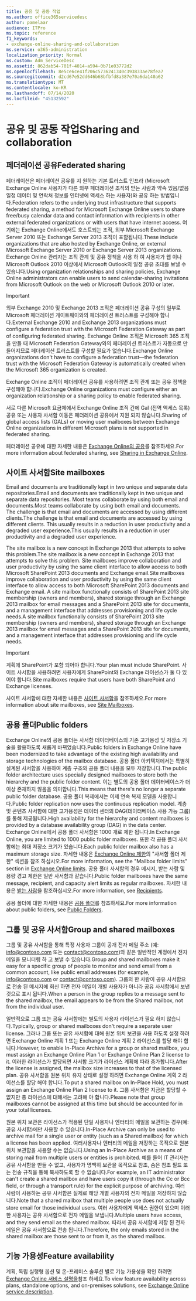 ```yaml
---
title: 공유 및 공동 작업
ms.author: office365servicedesc
author: pamelaar
audience: ITPro
ms.topic: reference
f1_keywords:
- exchange-online-sharing-and-collaboration
ms.service: o365-administration
localization_priority: Normal
ms.custom: Adm_ServiceDesc
ms.assetid: 862dab54-701f-4014-a594-0b71e03772d2
ms.openlocfilehash: 8e5ce6ce41f206c5736241340c393833ae78fea7
ms.sourcegitcommit: d2cd67e52dd646b68bfbfd8a387e70a6da140a62
ms.translationtype: MT
ms.contentlocale: ko-KR
ms.lasthandoff: 07/14/2020
ms.locfileid: "45132592"
---
```

# <a name="sharing-and-collaboration"></a><span data-ttu-id="0125f-102">공유 및 공동 작업</span><span class="sxs-lookup"><span data-stu-id="0125f-102">Sharing and collaboration</span></span>

## <a name="federated-sharing"></a><span data-ttu-id="0125f-103">페더레이션 공유</span><span class="sxs-lookup"><span data-stu-id="0125f-103">Federated sharing</span></span>

<span data-ttu-id="0125f-104">페더레이션은 페더레이션 공유를 지 원하는 기본 트러스트 인프라 (Microsoft Exchange Online 사용자가 다른 외부 페더레이션 조직의 받는 사람과 약속 있음/없음 일정 데이터 및 연락처 정보를 인터넷에 액세스 하는 사용자)와 공유 하는 방법입니다.</span><span class="sxs-lookup"><span data-stu-id="0125f-104">Federation refers to the underlying trust infrastructure that supports federated sharing, a method for Microsoft Exchange Online users to share free/busy calendar data and contact information with recipients in other external federated organizations or with users that have internet access.</span></span> <span data-ttu-id="0125f-105">여기에는 Exchange Online에서도 호스트되는 조직, 외부 Microsoft Exchange Server 2010 또는 Exchange Server 2013 조직이 포함됩니다.</span><span class="sxs-lookup"><span data-stu-id="0125f-105">These include organizations that are also hosted by Exchange Online, or external Microsoft Exchange Server 2010 or Exchange Server 2013 organizations.</span></span> <span data-ttu-id="0125f-106">Exchange Online 관리자는 조직 관계 및 공유 정책을 사용 하 여 사용자가 웹 이나 Microsoft Outlook 2010 이상에서 Microsoft Outlook의 일정 공유 초대를 보낼 수 있습니다.</span><span class="sxs-lookup"><span data-stu-id="0125f-106">Using organization relationships and sharing policies, Exchange Online administrators can enable users to send calendar-sharing invitations from Microsoft Outlook on the web or Microsoft Outlook 2010 or later.</span></span>
  
> [!IMPORTANT]
>  <span data-ttu-id="0125f-107">외부 Exchange 2010 및 Exchange 2013 조직은 페더레이션 공유 구성의 일부로 Microsoft 페더레이션 게이트웨이와의 페더레이션 트러스트를 구성해야 합니다.</span><span class="sxs-lookup"><span data-stu-id="0125f-107">External Exchange 2010 and Exchange 2013 organizations must configure a federation trust with the Microsoft Federation Gateway as part of configuring federated sharing.</span></span> <span data-ttu-id="0125f-108">Exchange Online 조직은 Microsoft 365 조직을 만들 때 Microsoft Federation Gateway와의 페더레이션 트러스트가 자동으로 만들어지므로 페더레이션 트러스트를 구성할 필요가 없습니다.</span><span class="sxs-lookup"><span data-stu-id="0125f-108">Exchange Online organizations don't have to configure a federation trust—the federation trust with the Microsoft Federation Gateway is automatically created when the Microsoft 365 organization is created.</span></span> 
>
>  <span data-ttu-id="0125f-109">Exchange Online 조직이 페더레이션 공유를 사용하려면 조직 관계 또는 공유 정책을 구성해야 합니다.</span><span class="sxs-lookup"><span data-stu-id="0125f-109">Exchange Online organizations must configure either an organization relationship or a sharing policy to enable federated sharing.</span></span> 
>
>  <span data-ttu-id="0125f-110">서로 다른 Microsoft 요금제에서 Exchange Online 조직 간에 Gal (전역 액세스 목록) 공유 또는 사용자 사서함 이동은 페더레이션 공유에서 지원 되지 않습니다.</span><span class="sxs-lookup"><span data-stu-id="0125f-110">Sharing of global access lists (GALs) or moving user mailboxes between Exchange Online organizations in different Microsoft plans is not supported in federated sharing.</span></span> 
  
<span data-ttu-id="0125f-111">페더레이션 공유에 대한 자세한 내용은 [Exchange Online의 공유](https://go.microsoft.com/fwlink/p/?LinkId=271774)를 참조하세요.</span><span class="sxs-lookup"><span data-stu-id="0125f-111">For more information about federated sharing, see [Sharing in Exchange Online](https://go.microsoft.com/fwlink/p/?LinkId=271774).</span></span>
  
## <a name="site-mailboxes"></a><span data-ttu-id="0125f-112">사이트 사서함</span><span class="sxs-lookup"><span data-stu-id="0125f-112">Site mailboxes</span></span>

<span data-ttu-id="0125f-113">Email and documents are traditionally kept in two unique and separate data repositories.</span><span class="sxs-lookup"><span data-stu-id="0125f-113">Email and documents are traditionally kept in two unique and separate data repositories.</span></span> <span data-ttu-id="0125f-114">Most teams collaborate by using both email and documents.</span><span class="sxs-lookup"><span data-stu-id="0125f-114">Most teams collaborate by using both email and documents.</span></span> <span data-ttu-id="0125f-115">The challenge is that email and documents are accessed by using different clients.</span><span class="sxs-lookup"><span data-stu-id="0125f-115">The challenge is that email and documents are accessed by using different clients.</span></span> <span data-ttu-id="0125f-116">This usually results in a reduction in user productivity and a degraded user experience.</span><span class="sxs-lookup"><span data-stu-id="0125f-116">This usually results in a reduction in user productivity and a degraded user experience.</span></span>
  
<span data-ttu-id="0125f-117">The site mailbox is a new concept in Exchange 2013 that attempts to solve this problem.</span><span class="sxs-lookup"><span data-stu-id="0125f-117">The site mailbox is a new concept in Exchange 2013 that attempts to solve this problem.</span></span> <span data-ttu-id="0125f-118">Site mailboxes improve collaboration and user productivity by using the same client interface to allow access to both Microsoft SharePoint 2013 documents and Exchange email.</span><span class="sxs-lookup"><span data-stu-id="0125f-118">Site mailboxes improve collaboration and user productivity by using the same client interface to allow access to both Microsoft SharePoint 2013 documents and Exchange email.</span></span> <span data-ttu-id="0125f-119">A site mailbox functionally consists of SharePoint 2013 site membership (owners and members), shared storage through an Exchange 2013 mailbox for email messages and a SharePoint 2013 site for documents, and a management interface that addresses provisioning and life cycle needs.</span><span class="sxs-lookup"><span data-stu-id="0125f-119">A site mailbox functionally consists of SharePoint 2013 site membership (owners and members), shared storage through an Exchange 2013 mailbox for email messages and a SharePoint 2013 site for documents, and a management interface that addresses provisioning and life cycle needs.</span></span>
  
> [!IMPORTANT]
> <span data-ttu-id="0125f-120">계획에 SharePoint가 포함 되어야 합니다.</span><span class="sxs-lookup"><span data-stu-id="0125f-120">Your plan must include SharePoint.</span></span> <span data-ttu-id="0125f-121">사이트 사서함을 사용하려면 사용자에게 SharePoint와 Exchange 라이선스가 둘 다 있어야 합니다.</span><span class="sxs-lookup"><span data-stu-id="0125f-121">Site mailboxes require that users have both SharePoint and Exchange licenses.</span></span> 
  
<span data-ttu-id="0125f-122">사이트 사서함에 대한 자세한 내용은 [사이트 사서함](https://go.microsoft.com/fwlink/p/?LinkId=271789)을 참조하세요.</span><span class="sxs-lookup"><span data-stu-id="0125f-122">For more information about site mailboxes, see [Site Mailboxes](https://go.microsoft.com/fwlink/p/?LinkId=271789).</span></span>
  
## <a name="public-folders"></a><span data-ttu-id="0125f-123">공용 폴더</span><span class="sxs-lookup"><span data-stu-id="0125f-123">Public folders</span></span>

<span data-ttu-id="0125f-124">Exchange Online의 공용 폴더는 사서함 데이터베이스의 기존 고가용성 및 저장소 기술을 활용하도록 새롭게 바뀌었습니다.</span><span class="sxs-lookup"><span data-stu-id="0125f-124">Public folders in Exchange Online have been modernized to take advantage of the existing high availability and storage technologies of the mailbox database.</span></span> <span data-ttu-id="0125f-125">공용 폴더 아키텍처에서는 특별히 설계된 사서함을 사용하여 계층 구조와 공용 폴더 내용을 모두 저장합니다.</span><span class="sxs-lookup"><span data-stu-id="0125f-125">The public folder architecture uses specially designed mailboxes to store both the hierarchy and the public folder content.</span></span> <span data-ttu-id="0125f-126">이는 별도의 공용 폴더 데이터베이스가 더 이상 존재하지 않음을 의미합니다.</span><span class="sxs-lookup"><span data-stu-id="0125f-126">This means that there's no longer a separate public folder database.</span></span> <span data-ttu-id="0125f-127">공용 폴더 복제에서는 이제 연속 복제 모델을 사용합니다.</span><span class="sxs-lookup"><span data-stu-id="0125f-127">Public folder replication now uses the continuous replication model.</span></span> <span data-ttu-id="0125f-128">계층 및 콘텐츠 사서함에 대한 고가용성은 데이터 센터의 DAG(데이터베이스 사용 가능 그룹)를 통해 제공됩니다.</span><span class="sxs-lookup"><span data-stu-id="0125f-128">High availability for the hierarchy and content mailboxes is provided by a database availability group (DAG) in the data center.</span></span> <span data-ttu-id="0125f-129">Exchange Online에서 공용 폴더 사서함은 1000 개로 제한 됩니다.</span><span class="sxs-lookup"><span data-stu-id="0125f-129">In Exchange Online, you are limited to 1000 public folder mailboxes.</span></span> <span data-ttu-id="0125f-130">또한 각 공용 폴더 사서함에는 최대 저장소 크기가 있습니다.</span><span class="sxs-lookup"><span data-stu-id="0125f-130">Each public folder mailbox also has a maximum storage size.</span></span> <span data-ttu-id="0125f-131">자세한 내용은 [Exchange Online 제한](exchange-online-limits.md)의 "사서함 폴더 제한" 섹션을 참조 하십시오.</span><span class="sxs-lookup"><span data-stu-id="0125f-131">For more information, see the "Mailbox folder limits" section in [Exchange Online limits](exchange-online-limits.md).</span></span> <span data-ttu-id="0125f-132">공용 폴더 사서함의 경우 메시지, 받는 사람 및 용량 경고 제한은 일반 사서함과 같습니다.</span><span class="sxs-lookup"><span data-stu-id="0125f-132">Public folder mailboxes have the same message, recipient, and capacity alert limits as regular mailboxes.</span></span> <span data-ttu-id="0125f-133">자세한 내용은 [받는 사람](recipients.md)을 참조하십시오.</span><span class="sxs-lookup"><span data-stu-id="0125f-133">For more information, see [Recipients](recipients.md).</span></span> 
  
<span data-ttu-id="0125f-134">공용 폴더에 대한 자세한 내용은 [공용 폴더](https://go.microsoft.com/fwlink/p/?LinkId=271790)를 참조하세요.</span><span class="sxs-lookup"><span data-stu-id="0125f-134">For more information about public folders, see [Public Folders](https://go.microsoft.com/fwlink/p/?LinkId=271790).</span></span>
  
## <a name="group-and-shared-mailboxes"></a><span data-ttu-id="0125f-135">그룹 및 공유 사서함</span><span class="sxs-lookup"><span data-stu-id="0125f-135">Group and shared mailboxes</span></span>

<span data-ttu-id="0125f-136">그룹 및 공유 사서함을 통해 특정 사용자 그룹이 공개 전자 메일 주소 (예: info@contoso.com 또는 contact@contoso.com)와 같은 일반적인 계정에서 전자 메일을 모니터링 하 고 보낼 수 있습니다.</span><span class="sxs-lookup"><span data-stu-id="0125f-136">Group and shared mailboxes make it easy for a specific group of people to monitor and send email from a common account, like public email addresses (for example, info@contoso.com or contact@contoso.com).</span></span> <span data-ttu-id="0125f-137">그룹의 한 사람이 공유 사서함으로 전송 된 메시지에 회신 하면 전자 메일이 개별 사용자가 아니라 공유 사서함에서 보낸 것으로 표시 됩니다.</span><span class="sxs-lookup"><span data-stu-id="0125f-137">When a person in the group replies to a message sent to the shared mailbox, the email appears to be from the Shared mailbox, not from the individual user.</span></span>
  
<span data-ttu-id="0125f-138">일반적으로 그룹 또는 공유 사서함에는 별도의 사용자 라이선스가 필요 하지 않습니다.</span><span class="sxs-lookup"><span data-stu-id="0125f-138">Typically, group or shared mailboxes don't require a separate user license.</span></span> <span data-ttu-id="0125f-139">그러나 그룹 또는 공유 사서함에 대해 원본 위치 보관을 사용 하도록 설정 하려면 Exchange Online 계획 1 또는 Exchange Online 계획 2 라이선스를 할당 해야 합니다.</span><span class="sxs-lookup"><span data-stu-id="0125f-139">However, to enable In-Place Archive for a group or shared mailbox, you must assign an Exchange Online Plan 1 or Exchange Online Plan 2 license to it.</span></span> <span data-ttu-id="0125f-140">이러한 라이선스가 할당되면 사서함 크기가 라이선스 계획에 따라 증가합니다.</span><span class="sxs-lookup"><span data-stu-id="0125f-140">After the license is assigned, the mailbox size increases to that of the licensed plan.</span></span> <span data-ttu-id="0125f-141">공유 사서함을 원본 위치 유지 상태로 설정 하려면 Exchange Online 계획 2 라이선스를 할당 해야 합니다.</span><span class="sxs-lookup"><span data-stu-id="0125f-141">To put a shared mailbox on In-Place Hold, you must assign an Exchange Online Plan 2 license to it.</span></span> <span data-ttu-id="0125f-142">그룹 사서함은 지금은 할당할 수 없지만 총 라이선스에 대해서는 고려해 야 합니다.</span><span class="sxs-lookup"><span data-stu-id="0125f-142">Please note that group mailboxes cannot be assigned at this time but should be accounted for in your total licenses.</span></span>
  
<span data-ttu-id="0125f-143">원본 위치 보관은 라이선스가 적용된 단일 사용자나 엔터티의 메일을 보관하는 경우(예: 공유 사서함)에만 사용할 수 있습니다.</span><span class="sxs-lookup"><span data-stu-id="0125f-143">In-Place Archive can only be used to archive mail for a single user or entity (such as a Shared mailbox) for which a license has been applied.</span></span> <span data-ttu-id="0125f-144">여러사용자나 엔터티의 메일을 저장하는 목적으로 원본 위치 보관함을 사용할 수는 없습니다.</span><span class="sxs-lookup"><span data-stu-id="0125f-144">Using an In-Place Archive as a means of storing mail from multiple users or entities is prohibited.</span></span> <span data-ttu-id="0125f-145">예를 들어 IT 관리자는 공유 사서함을 만들 수 없고, 사용자가 명백히 보관을 목적으로 참조, 숨은 참조 필드 또는 전송 규칙을 통해 복사하도록 할 수 없습니다.</span><span class="sxs-lookup"><span data-stu-id="0125f-145">For example, an IT administrator can't create a shared mailbox and have users copy it (through the Cc or Bcc field, or through a transport rule) for the explicit purpose of archiving.</span></span> <span data-ttu-id="0125f-146">여러 사람이 사용하는 공유 사서함은 실제로 해당 개별 사용자의 전자 메일을 저장하지 않습니다.</span><span class="sxs-lookup"><span data-stu-id="0125f-146">Note that a shared mailbox that multiple people use does not actually store email for those individual users.</span></span> <span data-ttu-id="0125f-147">여러 사용자에게 액세스 권한이 있으며 이러한 사용자는 공유 사서함으로 전자 메일을 보냅니다.</span><span class="sxs-lookup"><span data-stu-id="0125f-147">Multiple users have access, and they send email as the shared mailbox.</span></span> <span data-ttu-id="0125f-148">따라서 공유 사서함에 저장 된 전자 메일은 공유 사서함으로 전송 됩니다.</span><span class="sxs-lookup"><span data-stu-id="0125f-148">Therefore, the only emails stored in the shared mailbox are those sent to or from it, as the shared mailbox.</span></span>
  
## <a name="feature-availability"></a><span data-ttu-id="0125f-149">기능 가용성</span><span class="sxs-lookup"><span data-stu-id="0125f-149">Feature availability</span></span>

<span data-ttu-id="0125f-150">계획, 독립 실행형 옵션 및 온-프레미스 솔루션 별로 기능 가용성을 확인 하려면 [Exchange Online 서비스 설명을](exchange-online-service-description.md)참조 하세요.</span><span class="sxs-lookup"><span data-stu-id="0125f-150">To view feature availability across plans, standalone options, and on-premises solutions, see [Exchange Online service description](exchange-online-service-description.md).</span></span>
  

